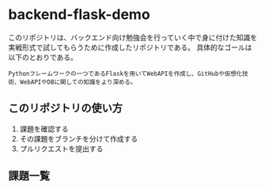 # backend-flask-demo
このリポジトリは、バックエンド向け勉強会を行っていく中で身に付けた知識を実戦形式で試してもらうために作成したリポジトリである。
具体的なゴールは以下のとおりである。
```
Pythonフレームワークの一つであるFlaskを用いてWebAPIを作成し、GitHubや仮想化技術、WebAPIやDBに関しての知識をより深める。
```

## このリポジトリの使い方
1. 課題を確認する
2. その課題をブランチを分けて作成する
3. プルリクエストを提出する


## 課題一覧
